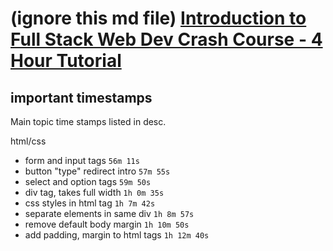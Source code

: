 # (ignore this md file) [Introduction to Full Stack Web Dev Crash Course - 4 Hour Tutorial](https://www.youtube.com/watch?v=8x19xdpIAiQ&t=445s)

## important timestamps

Main topic time stamps listed in desc.

html/css

- form and input tags `56m 11s`
- button "type" redirect intro `57m 55s`
- select and option tags `59m 50s`
- div tag, takes full width `1h 0m 35s`
- css styles in html tag `1h 7m 42s`
- separate elements in same div `1h 8m 57s`
- remove default body margin `1h 10m 50s`
- add padding, margin to html tags `1h 12m 40s`
